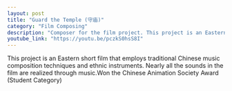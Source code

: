 ```yaml
---
layout: post
title: "Guard the Temple (守庙)"
category: "Film Composing"
description: "Composer for the film project. This project is an Eastern short film that employs traditional Chinese music composition techniques and ethnic instruments. Nearly all the sounds in the film are realized through music.Won the Chinese Animation Society Award (Student Category)"
youtube_link: "https://youtu.be/pczkS0hsS8I"
---
```

This project is an Eastern short film that employs traditional Chinese music composition techniques and ethnic instruments. Nearly all the sounds in the film are realized through music.Won the Chinese Animation Society Award (Student Category)
